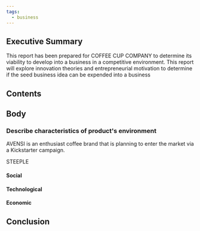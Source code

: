 ```yaml
---
tags:
  - business
---
```

## Executive Summary

This report has been prepared for COFFEE CUP COMPANY to determine its viability to develop into a business in a competitive environment. This report will explore innovation theories and entrepreneurial motivation to determine if the seed business idea can be expended into a business



## Contents


## Body

### Describe characteristics of product's environment

AVENSI is an enthusiast coffee brand that is planning to enter the market via a Kickstarter campaign. 

STEEPLE


#### Social




#### Technological




#### Economic 





####

## Conclusion

